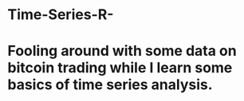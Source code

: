 # Time-Series-R-

# Fooling around with some data on bitcoin trading while I learn some basics of time series analysis.
